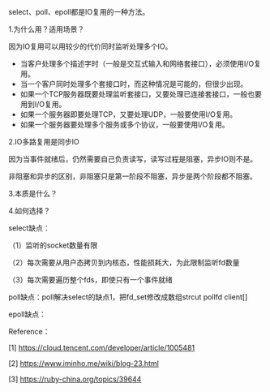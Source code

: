 

select、poll、epoll都是IO复用的一种方法。

1.为什么用？适用场景？

因为IO复用可以用较少的代价同时监听处理多个IO。

- 当客户处理多个描述字时（一般是交互式输入和网络套接口），必须使用I/O复用。 
- 当一个客户同时处理多个套接口时，而这种情况是可能的，但很少出现。 
- 如果一个TCP服务器既要处理监听套接口，又要处理已连接套接口，一般也要用到I/O复用。 
- 如果一个服务器即要处理TCP，又要处理UDP，一般要使用I/O复用。 
- 如果一个服务器要处理多个服务或多个协议，一般要使用I/O复用。

2.IO多路复用是同步IO

因为当事件就绪后，仍然需要自己负责读写，读写过程是阻塞，异步IO则不是。

非阻塞和异步的区别，非阻塞只是第一阶段不阻塞，异步是两个阶段都不阻塞。

3.本质是什么？



4.如何选择？

select缺点：

（1）监听的socket数量有限

（2）每次需要从用户态拷贝到内核态，性能损耗大，为此限制监听fd数量

（3）每次需要遍历整个fds，即使只有一个事件就绪

poll缺点：poll解决select的缺点1，把fd_set修改成数组strcut pollfd client[] 

epoll缺点：















Reference：

[1] https://cloud.tencent.com/developer/article/1005481

[2] https://www.iminho.me/wiki/blog-23.html

[3] https://ruby-china.org/topics/39644

